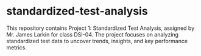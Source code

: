 # standardized-test-analysis
This repository contains Project 1: Standardized Test Analysis, assigned by Mr. James Larkin for class DSI-04. The project focuses on analyzing standardized test data to uncover trends, insights, and key performance metrics.
